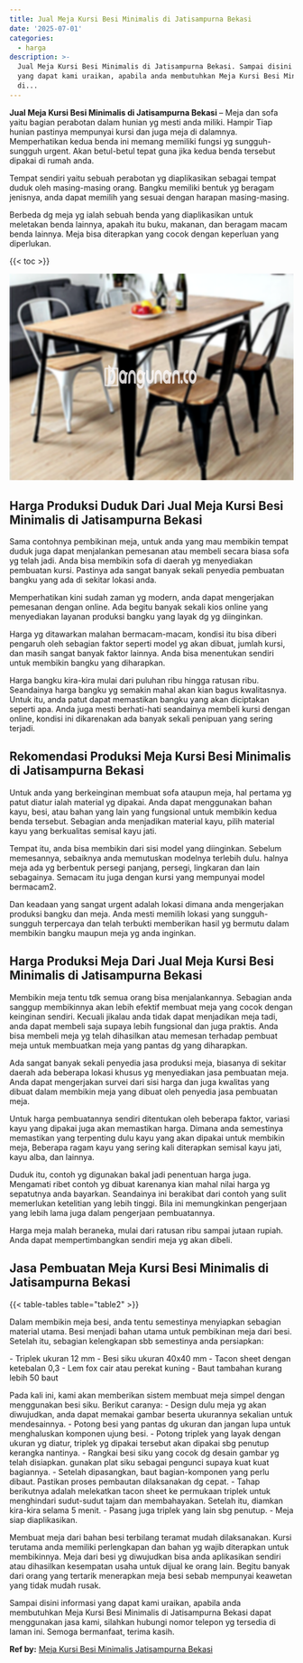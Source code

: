 ```yaml
---
title: Jual Meja Kursi Besi Minimalis di Jatisampurna Bekasi
date: '2025-07-01'
categories:
  - harga
description: >-
  Jual Meja Kursi Besi Minimalis di Jatisampurna Bekasi. Sampai disini informasi
  yang dapat kami uraikan, apabila anda membutuhkan Meja Kursi Besi Minimalis
  di...
---
```


**Jual Meja Kursi Besi Minimalis di Jatisampurna Bekasi** – Meja dan sofa yaitu bagian perabotan dalam hunian yg mesti anda miliki. Hampir Tiap hunian pastinya mempunyai kursi dan juga meja di dalamnya. Memperhatikan kedua benda ini memang memiliki fungsi yg sungguh-sungguh urgent. Akan betul-betul tepat guna jika kedua benda tersebut dipakai di rumah anda.

Tempat sendiri yaitu sebuah perabotan yg diaplikasikan sebagai tempat duduk oleh masing-masing orang. Bangku memiliki bentuk yg beragam jenisnya, anda dapat memilih yang sesuai dengan harapan masing-masing.

Berbeda dg meja yg ialah sebuah benda yang diaplikasikan untuk meletakan benda lainnya, apakah itu buku, makanan, dan beragam macam benda lainnya. Meja bisa diterapkan yang cocok dengan keperluan yang diperlukan.

{{< toc >}}

![Jual Meja Kursi Besi Minimalis di Jatisampurna Bekasi](/images/jual-meja-besi-murah25.png)

## Harga Produksi Duduk Dari Jual Meja Kursi Besi Minimalis di Jatisampurna Bekasi

Sama contohnya pembikinan meja, untuk anda yang mau membikin tempat duduk juga dapat menjalankan pemesanan atau membeli secara biasa sofa yg telah jadi. Anda bisa membikin sofa di daerah yg menyediakan pembuatan kursi. Pastinya ada sangat banyak sekali penyedia pembuatan bangku yang ada di sekitar lokasi anda.

Memperhatikan kini sudah zaman yg modern, anda dapat mengerjakan pemesanan dengan online. Ada begitu banyak sekali kios online yang menyediakan layanan produksi bangku yang layak dg yg diinginkan.

Harga yg ditawarkan malahan bermacam-macam, kondisi itu bisa diberi pengaruh oleh sebagian faktor seperti model yg akan dibuat, jumlah kursi, dan masih sangat banyak faktor lainnya. Anda bisa menentukan sendiri untuk membikin bangku yang diharapkan.

Harga bangku kira-kira mulai dari puluhan ribu hingga ratusan ribu. Seandainya harga bangku yg semakin mahal akan kian bagus kwalitasnya. Untuk itu, anda patut dapat memastikan bangku yang akan diciptakan seperti apa. Anda juga mesti berhati-hati seandainya membeli kursi dengan online, kondisi ini dikarenakan ada banyak sekali penipuan yang sering terjadi.

## Rekomendasi Produksi Meja Kursi Besi Minimalis di Jatisampurna Bekasi

Untuk anda yang berkeinginan membuat sofa ataupun meja, hal pertama yg patut diatur ialah material yg dipakai. Anda dapat menggunakan bahan kayu, besi, atau bahan yang lain yang fungsional untuk membikin kedua benda tersebut. Sebagian anda menjadikan material kayu, pilih material kayu yang berkualitas semisal kayu jati.

Tempat itu, anda bisa membikin dari sisi model yang diinginkan. Sebelum memesannya, sebaiknya anda memutuskan modelnya terlebih dulu. halnya meja ada yg berbentuk persegi panjang, persegi, lingkaran dan lain sebagainya. Semacam itu juga dengan kursi yang mempunyai model bermacam2.

Dan keadaan yang sangat urgent adalah lokasi dimana anda mengerjakan produksi bangku dan meja. Anda mesti memilih lokasi yang sungguh-sungguh terpercaya dan telah terbukti memberikan hasil yg bermutu dalam membikin bangku maupun meja yg anda inginkan.

## Harga Produksi Meja Dari Jual Meja Kursi Besi Minimalis di Jatisampurna Bekasi

Membikin meja tentu tdk semua orang bisa menjalankannya. Sebagian anda sanggup membikinnya akan lebih efektif membuat meja yang cocok dengan keinginan sendiri. Kecuali jikalau anda tidak dapat menjadikan meja tadi, anda dapat membeli saja supaya lebih fungsional dan juga praktis. Anda bisa membeli meja yg telah dihasilkan atau memesan terhadap pembuat meja untuk membuatkan meja yang pantas dg yang diharapkan.

Ada sangat banyak sekali penyedia jasa produksi meja, biasanya di sekitar daerah ada beberapa lokasi khusus yg menyediakan jasa pembuatan meja. Anda dapat mengerjakan survei dari sisi harga dan juga kwalitas yang dibuat dalam membikin meja yang dibuat oleh penyedia jasa pembuatan meja.

Untuk harga pembuatannya sendiri ditentukan oleh beberapa faktor, variasi kayu yang dipakai juga akan memastikan harga. Dimana anda semestinya memastikan yang terpenting dulu kayu yang akan dipakai untuk membikin meja, Beberapa ragam kayu yang sering kali diterapkan semisal kayu jati, kayu alba, dan lainnya.

Duduk itu, contoh yg digunakan bakal jadi penentuan harga juga. Mengamati ribet contoh yg dibuat karenanya kian mahal nilai harga yg sepatutnya anda bayarkan. Seandainya ini berakibat dari contoh yang sulit memerlukan ketelitian yang lebih tinggi. Bila ini memungkinkan pengerjaan yang lebih lama juga dalam pengerjaan pembuatannya.

Harga meja malah beraneka, mulai dari ratusan ribu sampai jutaan rupiah. Anda dapat mempertimbangkan sendiri meja yg akan dibeli.

## Jasa Pembuatan Meja Kursi Besi Minimalis di Jatisampurna Bekasi

{{< table-tables table="table2" >}}

Dalam membikin meja besi, anda tentu semestinya menyiapkan sebagian material utama. Besi menjadi bahan utama untuk pembikinan meja dari besi. Setelah itu, sebagian kelengkapan sbb semestinya anda persiapkan:

\- Triplek ukuran 12 mm - Besi siku ukuran 40x40 mm - Tacon sheet dengan ketebalan 0,3 - Lem fox cair atau perekat kuning - Baut tambahan kurang lebih 50 baut

Pada kali ini, kami akan memberikan sistem membuat meja simpel dengan menggunakan besi siku. Berikut caranya: - Design dulu meja yg akan diwujudkan, anda dapat memakai gambar beserta ukurannya sekalian untuk mendesainnya. - Potong besi yang pantas dg ukuran dan jangan lupa untuk menghaluskan komponen ujung besi. - Potong triplek yang layak dengan ukuran yg diatur, triplek yg dipakai tersebut akan dipakai sbg penutup kerangka nantinya. - Rangkai besi siku yang cocok dg desain gambar yg telah disiapkan. gunakan plat siku sebagai pengunci supaya kuat kuat bagiannya. - Setelah dipasangkan, baut bagian-komponen yang perlu dibaut. Pastikan proses pembautan dilaksanakan dg cepat. - Tahap berikutnya adalah melekatkan tacon sheet ke permukaan triplek untuk menghindari sudut-sudut tajam dan membahayakan. Setelah itu, diamkan kira-kira selama 5 menit. - Pasang juga triplek yang lain sbg penutup. - Meja siap diaplikasikan.

Membuat meja dari bahan besi terbilang teramat mudah dilaksanakan. Kursi terutama anda memiliki perlengkapan dan bahan yg wajib diterapkan untuk membikinnya. Meja dari besi yg diwujudkan bisa anda aplikasikan sendiri atau dihasilkan kesempatan usaha untuk dijual ke orang lain. Begitu banyak dari orang yang tertarik menerapkan meja besi sebab mempunyai keawetan yang tidak mudah rusak.

Sampai disini informasi yang dapat kami uraikan, apabila anda membutuhkan Meja Kursi Besi Minimalis di Jatisampurna Bekasi dapat menggunakan jasa kami, silahkan hubungi nomor telepon yg tersedia di laman ini. Semoga bermanfaat, terima kasih.

**Ref by:** [Meja Kursi Besi Minimalis Jatisampurna Bekasi](https://id.wikipedia.org/wiki/Meja)
